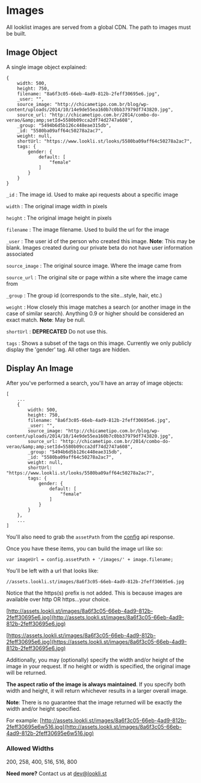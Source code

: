 # Images

All looklist images are served from a global CDN.  The path to images must be built.

## Image Object

A single image object explained:

```
{
    width: 500,
    height: 750,
    filename: "8a6f3c05-66eb-4ad9-812b-2feff30695e6.jpg",
    _user: "",
    source_image: "http://chicametipo.com.br/blog/wp-content/uploads/2014/10/14e9de55ea160b7c0bb37979df743820.jpg",
    source_url: "http://chicametipo.com.br/2014/combo-do-verao/&amp;amp;setId=5580b09cca2df74d2747a608",
    _group: "5494b6d5b126c448eae315db",
    _id: "5580ba09aff64c50278a2ac7",
    weight: null,
    shortUrl: "https://www.lookli.st/looks/5580ba09aff64c50278a2ac7",
    tags: {
        gender: {
            default: [
                "female"
            ]
        }
    }
}
```

```_id``` : The image id.  Used to make api requests about a specific image

```width``` : The original image width in pixels

```height``` : The original image height in pixels

```filename``` : The image filename.  Used to build the url for the image

```_user``` : The user id of the person who created this image.  **Note**: This may be blank.  Images created during our private beta do not have user information associated

```source_image``` : The original source image.  Where the image came from

```source_url``` : The original site or page within a site where the image came from

```_group``` : The group id (corresponds to the site...style, hair, etc.)

```weight``` : How closely this image matches a search (or another image in the case of similar search).  Anything 0.9 or higher should be considered an exact match. **Note**: May be null.

```shortUrl``` : **DEPRECATED** Do not use this.

```tags``` : Shows a subset of the tags on this image.  Currently we only publicly display the 'gender' tag.  All other tags are hidden.

## Display An Image

After you've performed a search, you'll have an array of image objects:

```
[
    ...
    {
        width: 500,
        height: 750,
        filename: "8a6f3c05-66eb-4ad9-812b-2feff30695e6.jpg",
        _user: "",
        source_image: "http://chicametipo.com.br/blog/wp-content/uploads/2014/10/14e9de55ea160b7c0bb37979df743820.jpg",
        source_url: "http://chicametipo.com.br/2014/combo-do-verao/&amp;amp;setId=5580b09cca2df74d2747a608",
        _group: "5494b6d5b126c448eae315db",
        _id: "5580ba09aff64c50278a2ac7",
        weight: null,
        shortUrl: "https://www.lookli.st/looks/5580ba09aff64c50278a2ac7",
        tags: {
            gender: {
                default: [
                    "female"
                ]
            }
        }
    },
    ...
]
```

You'll also need to grab the ```assetPath``` from the [config](../config/index.html) api response.

Once you have these items, you can build the image url like so:

```
var imageUrl = config.assetPath + '/images/' + image.filename;
```

You'll be left with a url that looks like:

```
//assets.lookli.st/images/8a6f3c05-66eb-4ad9-812b-2feff30695e6.jpg
```

Notice that the https(s) prefix is not added.  This is because images are available over http OR https...your choice.

[http://assets.lookli.st/images/8a6f3c05-66eb-4ad9-812b-2feff30695e6.jpg](http://assets.lookli.st/images/8a6f3c05-66eb-4ad9-812b-2feff30695e6.jpg)

[https://assets.lookli.st/images/8a6f3c05-66eb-4ad9-812b-2feff30695e6.jpg](https://assets.lookli.st/images/8a6f3c05-66eb-4ad9-812b-2feff30695e6.jpg)

Additionally, you may (optionally) specify the width and/or height of the image in your request.  If no height or width is specified, the original image will be returned.

**The aspect ratio of the image is always maintained**.  If you specify both width and height, it will return whichever results in a larger overall image.

**Note**: There is no guarantee that the image returned will be exactly the width and/or height specified.

For example:
[http://assets.lookli.st/images/8a6f3c05-66eb-4ad9-812b-2feff30695e6w516.jpg](http://assets.lookli.st/images/8a6f3c05-66eb-4ad9-812b-2feff30695e6w516.jpg)


### Allowed Widths

200, 258, 400, 516, 516, 800


**Need more?** Contact us at [dev@lookli.st](mailto:dev@lookli.st)
